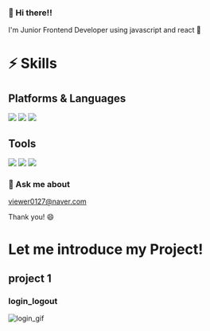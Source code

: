 ### 👋 Hi there!! 
I'm Junior Frontend Developer using javascript and react 🌱

# ⚡ Skills
## Platforms & Languages
<img src="https://img.shields.io/badge/javascript-yellow?logo=Javascript"/> <img src="https://img.shields.io/badge/React-blue?logo=React"/> 
<img src="https://img.shields.io/badge/Node.js-light green?logo=Node.js"/>

## Tools
<img src="https://img.shields.io/badge/Redux-purple?logo=Redux"/> <img src="https://img.shields.io/badge/MongoDB-green?logo=MongoDB"/> <img src="https://img.shields.io/badge/Git-gray?logo=Git"/>

### 💬 Ask me about 
viewer0127@naver.com

Thank you! 😄   
   
   
   
# Let me introduce my Project!
## project 1
### login_logout
![login_gif](https://user-images.githubusercontent.com/78216411/143808953-d47a8a70-05a6-4ab3-8c94-7fa0337693e9.gif)
